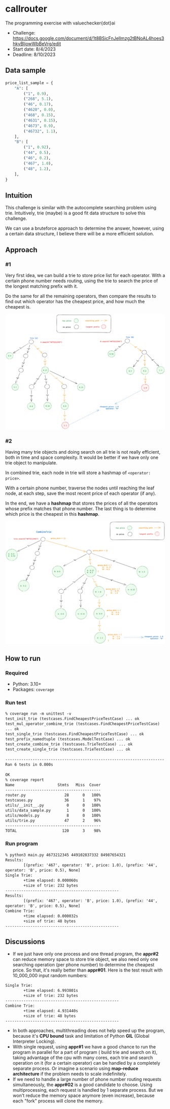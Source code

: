 # callrouter

The programming exercise with valuechecker{dot}ai

* Challenge: https://docs.google.com/document/d/1t8BSicFnJellmzg2tBNoAL4hoes3hkyBljowWbBeVrg/edit
* Start date: 8/4/2023
* Deadline: 8/10/2023

## Data sample

```python
price_list_sample = {
    "A": [
        ("1", 0.9),
        ("268", 5.1),
        ("46", 0.17),
        ("4620", 0.0),
        ("468", 0.15),
        ("4631", 0.15),
        ("4673", 0.9),
        ("46732", 1.1),
    ],
    "B": [
        ("1", 0.92),
        ("44", 0.5),
        ("46", 0.2),
        ("467", 1.0),
        ("48", 1.2),
    ],
}
```

## Intuition

This challenge is similar with the autocomplete searching problem using trie. Intuitively, trie (maybe) is a good fit
data structure to solve this challenge.

We can use a bruteforce approach to determine the answer, however, using a certain data structure, I believe there will
be a more efficient solution.

## Approach

### #1

Very first idea, we can build a trie to store price list for each operator. With a certain phone number needs routing,
using the trie to search the price of the longest matching prefix with it.

Do the same for all the remaining operators, then compare the results to find out which operator has the cheapest price,
and how much the cheapest is.

![Illustration for the first idea](./assests/calllrouter-appr01.png "Build an array of trie")

### #2

Having many trie objects and doing search on all trie is not really efficient, both in time and space complexity. It
would be better if we have only one trie object to manipulate.

In combined trie, each node in trie will store a hashmap of `<operator: price>`.

With a certain phone number, traverse the nodes until reaching the leaf node, at each step, save the most recent price
of each operator (if any).

In the end, we have a **hashmap** that stores the prices of all the operators whose prefix matches that phone number.
The last thing is to determine which price is the cheapest in this **hashmap**.

![Illustration for the 2nd idea](./assests/calllrouter-appr02.png "Build a combined trie for all operators")

## How to run

### Required

* Python: 3.10+
* Packages: `coverage`

### Run test

```console
% coverage run -m unittest -v
test_init_trie (testcases.FindCheapestPriceTestCase) ... ok
test_mul_operator_combine_trie (testcases.FindCheapestPriceTestCase) ... ok
test_single_trie (testcases.FindCheapestPriceTestCase) ... ok
test_prefix_namedtuple (testcases.ModelTestCase) ... ok
test_create_combine_trie (testcases.TrieTestCase) ... ok
test_create_single_trie (testcases.TrieTestCase) ... ok

----------------------------------------------------------------------
Ran 6 tests in 0.000s

OK
% coverage report
Name                   Stmts   Miss  Cover
------------------------------------------
router.py                 28      0   100%
testcases.py              36      1    97%
utils/__init__.py          0      0   100%
utils/data_sample.py       1      0   100%
utils/models.py            8      0   100%
utils/trie.py             47      2    96%
------------------------------------------
TOTAL                    120      3    98%
```

### Run program

```console
% python3 main.py 4673212345 449102837332 84987654321
Results: 
        [(prefix: '467', operator: 'B', price: 1.0), (prefix: '44', operator: 'B', price: 0.5), None]
Single Trie:
        +time elapsed: 0.000060s
        +size of trie: 232 bytes
--------------------------------------------------
Results: 
        [(prefix: '467', operator: 'B', price: 1.0), (prefix: '44', operator: 'B', price: 0.5), None]
Combine Trie:
        +time elapsed: 0.000032s
        +size of trie: 48 bytes
--------------------------------------------------
```

## Discussions

- If we just have only one process and one thread program, the **appr#2** can reduce memory space to store trie object,
  we also need only one searching operation (per phone number) to determine the cheapest price. So that, it's really
  better than **appr#01**. Here is the test result with 10_000_000 input random numbers: 
```console
Single Trie:
        +time elapsed: 6.993801s
        +size of trie: 232 bytes
--------------------------------------------------
Combine Trie:
        +time elapsed: 4.931440s
        +size of trie: 48 bytes
--------------------------------------------------
```
- In both approaches, multithreading does not help speed up the program, because it's **CPU bound** task and limitation
  of Python **GIL** (Global Interpreter Locking).
- With single request, using **appr#1** we have a good chance to run the program in parallel for a part of program (
  build trie and search on it), taking advantage of the cpu with many cores, each trie and search operation on it (for a
  certain operator) can be handled by a completely separate process. Or imagine a scenario using **map-reduce
  architecture** if the problem needs to scale indefinitely.
- If we need to handle a large number of phone number routing requests simultaneously, the **appr#02** is a good
  candidate to choose. Using multiprocessing, each request is handled by 1 separate process. But we won't reduce the
  memory space anymore (even increase), because each "fork" process will clone the memory.
